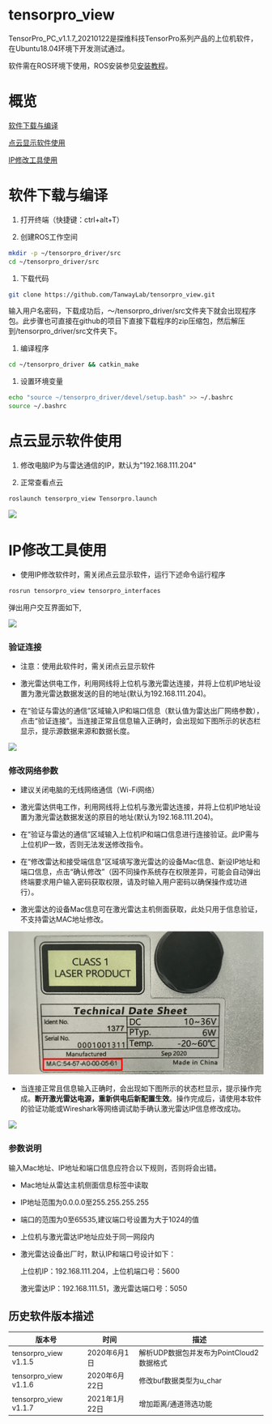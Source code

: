 # tensorpro_view
TensorPro_PC_v1.1.7_20210122是探维科技TensorPro系列产品的上位机软件，在Ubuntu18.04环境下开发测试通过。

软件需在ROS环境下使用，ROS安装参见[安装教程](http://wiki.ros.org/ROS/Installation "")。

# 概览

[软件下载与编译](#软件下载与编译)

[点云显示软件使用](#点云显示软件使用)

[IP修改工具使用](#IP修改工具使用)


# 软件下载与编译

1. 打开终端（快捷键：ctrl+alt+T）

1. 创建ROS工作空间

```bash
mkdir -p ~/tensorpro_driver/src
cd ~/tensorpro_driver/src
```

1. 下载代码

```bash
git clone https://github.com/TanwayLab/tensorpro_view.git
```

输入用户名密码，下载成功后，～/tensorpro_driver/src文件夹下就会出现程序包。此步骤也可直接在github的项目下直接下载程序的zip压缩包，然后解压到/tensorpro_driver/src文件夹下。

1. 编译程序

```bash
cd ~/tensorpro_driver && catkin_make
```

1. 设置环境变量

```bash
echo "source ~/tensorpro_driver/devel/setup.bash" >> ~/.bashrc
source ~/.bashrc
```

# 点云显示软件使用

1. 修改电脑IP为与雷达通信的IP，默认为"192.168.111.204"

1. 正常查看点云

```bash
roslaunch tensorpro_view Tensorpro.launch
```

![](./resource/pic/example.png "")


# IP修改工具使用

- 使用IP修改软件时，需关闭点云显示软件，运行下述命令运行程序

```bash
rosrun tensorpro_view tensorpro_interfaces
```

弹出用户交互界面如下,

![](./resource/pic/user_interfaces.png "")

### 验证连接

- 注意：使用此软件时，需关闭点云显示软件

- 激光雷达供电工作，利用网线将上位机与激光雷达连接，并将上位机IP地址设置为激光雷达数据发送的目的地址(默认为192.168.111.204)。

- 在“验证与雷达的通信”区域输入IP和端口信息（默认值为雷达出厂网络参数），点击“验证连接”。当连接正常且信息输入正确时，会出现如下图所示的状态栏显示，提示源数据来源和数据长度。

![](./resource/pic/connection.png "")

### 修改网络参数

- 建议关闭电脑的无线网络通信（Wi-Fi网络）

- 激光雷达供电工作，利用网线将上位机与激光雷达连接，并将上位机IP地址设置为激光雷达数据发送的原目的地址(默认为192.168.111.204)。

- 在“验证与雷达的通信”区域输入上位机IP和端口信息进行连接验证。此IP需与上位机IP一致，否则无法发送修改指令。

- 在“修改雷达和接受端信息”区域填写激光雷达的设备Mac信息、新设IP地址和端口信息，点击“确认修改”（因不同操作系统存在权限差异，可能会自动弹出终端要求用户输入密码获取权限，请及时输入用户密码以确保操作成功进行）。

- 激光雷达的设备Mac信息可在激光雷达主机侧面获取，此处只用于信息验证，不支持雷达MAC地址修改。

![](./resource/pic/MAC.png "")

- 当连接正常且信息输入正确时，会出现如下图所示的状态栏显示，提示操作完成。**断开激光雷达电源，重新供电后新配置生效**。操作完成后，请使用本软件的验证功能或Wireshark等网络调试助手确认激光雷达IP信息修改成功。

![](./resource/pic/SetIP.png "")

### 参数说明
输入Mac地址、IP地址和端口信息应符合以下规则，否则将会出错。

- Mac地址从雷达主机侧面信息标签中读取

- IP地址范围为0.0.0.0至255.255.255.255

- 端口的范围为0至65535,建议端口号设置为大于1024的值

- 上位机与激光雷达IP地址应处于同一网段内

- 激光雷达设备出厂时，默认IP和端口号设计如下：

    上位机IP：192.168.111.204，上位机端口号：5600

    激光雷达IP：192.168.111.51，激光雷达端口号：5050

## 历史软件版本描述

| 版本号             | 时间          | 描述     | 
| ---------------------| ----------------- | ---------- |
| tensorpro_view v1.1.5 | 2020年6月1日 | 解析UDP数据包并发布为PointCloud2数据格式 | 
| tensorpro_view v1.1.6 | 2020年6月22日 | 修改buf数据类型为u_char | 
| tensorpro_view v1.1.7 | 2021年1月22日 | 增加距离/通道筛选功能| 
